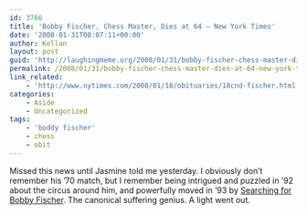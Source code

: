 ```yaml
---
id: 3766
title: 'Bobby Fischer, Chess Master, Dies at 64 – New York Times'
date: '2008-01-31T08:07:11+00:00'
author: Kellan
layout: post
guid: 'http://laughingmeme.org/2008/01/31/bobby-fischer-chess-master-dies-at-64-new-york-times/'
permalink: /2008/01/31/bobby-fischer-chess-master-dies-at-64-new-york-times/
link_related:
    - 'http://www.nytimes.com/2008/01/18/obituaries/18cnd-fischer.html'
categories:
    - Aside
    - Uncategorized
tags:
    - 'boddy fischer'
    - chess
    - obit
---
```


Missed this news until Jasmine told me yesterday. I obviously don’t remember his ’70 match, but I remember being intrigued and puzzled in ’92 about the circus around him, and powerfully moved in ’93 by [Searching for Bobby Fischer](http://www.imdb.com/title/tt0108065/). The canonical suffering genius. A light went out.